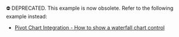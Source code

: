 ⛔ DEPRECATED. This example is now obsolete. Refer to the following example instead:

- [Pivot Chart Integration - How to show a waterfall chart control](https://github.com/DevExpress-Examples/pivot-chart-integration-how-to-show-a-waterfall-chart-control-t155168)